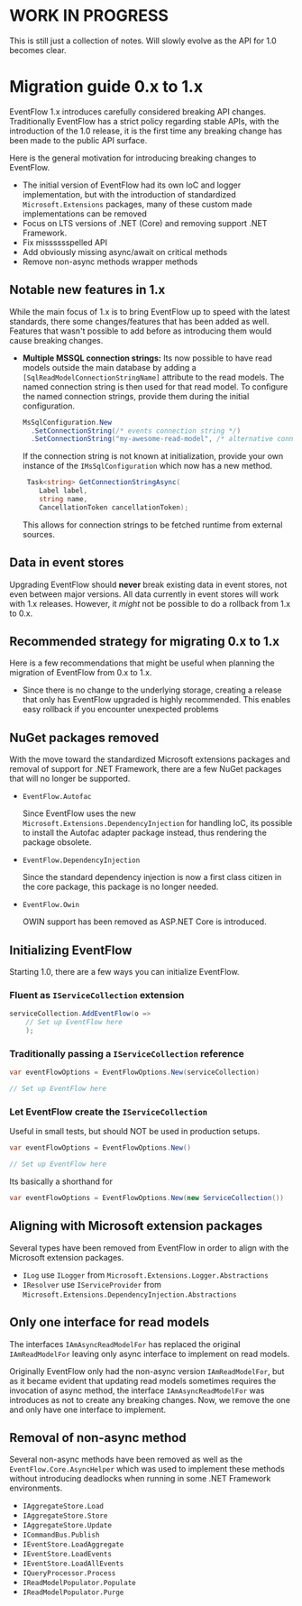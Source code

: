 # WORK IN PROGRESS

This is still just a collection of notes. Will slowly evolve as the API for
1.0 becomes clear.

# Migration guide 0.x to 1.x

EventFlow 1.x introduces carefully considered breaking API changes. Traditionally
EventFlow has a strict policy regarding stable APIs, with the introduction of
the 1.0 release, it is the first time any breaking change has been made to the
public API surface.

Here is the general motivation for introducing breaking changes to EventFlow.

- The initial version of EventFlow had its own IoC and logger implementation,
  but with the introduction of standardized `Microsoft.Extensions` packages,
  many of these custom made implementations can be removed
- Focus on LTS versions of .NET (Core) and removing support .NET Framework.
- Fix misssssspelled API
- Add obviously missing async/await on critical methods
- Remove non-async methods wrapper methods

## Notable new features in 1.x

While the main focus of 1.x is to bring EventFlow up to speed with the latest
standards, there some changes/features that has been added as well. Features
that wasn't possible to add before as introducing them would cause breaking changes.

- **Multiple MSSQL connection strings:** Its now possible to have read models
  outside the main database by adding a `[SqlReadModelConnectionStringName]`
  attribute to the read models. The named connection string is then used for
  that read model. To configure the named connection strings, provide them
  during the initial configuration.

  ```csharp
  MsSqlConfiguration.New
    .SetConnectionString(/* events connection string */)
    .SetConnectionString("my-awesome-read-model", /* alternative connection string */)
  ```

  If the connection string is not known at initialization, provide your own instance
  of the `IMsSqlConfiguration` which now has a new method.
  
  ```csharp
   Task<string> GetConnectionStringAsync(
      Label label,
      string name,
      CancellationToken cancellationToken);
  ```

  This allows for connection strings to be fetched runtime from external sources.


## Data in event stores

Upgrading EventFlow should **never** break existing data in event stores, not even
between major versions. All data currently in event stores will work with 1.x
releases. However, it _might_ not be possible to do a rollback from 1.x to 0.x.

## Recommended strategy for migrating 0.x to 1.x

Here is a few recommendations that might be useful when planning the migration
of EventFlow from 0.x to 1.x. 

- Since there is no change to the underlying storage, creating a release that
  only has EventFlow upgraded is highly recommended. This enables easy rollback
  if you encounter unexpected problems

## NuGet packages removed

With the move toward the standardized Microsoft extensions packages and removal
of support for .NET Framework, there are a few NuGet packages that will no
longer be supported.

- `EventFlow.Autofac`
   
   Since EventFlow uses the new `Microsoft.Extensions.DependencyInjection` for
   handling IoC, its possible to install the Autofac adapter package instead,
   thus rendering the package obsolete.

- `EventFlow.DependencyInjection`

  Since the standard dependency injection is now a first class citizen in the
  core package, this package is no longer needed.

- `EventFlow.Owin`

  OWIN support has been removed as ASP.NET Core is introduced.


## Initializing EventFlow

Starting 1.0, there are a few ways you can initialize EventFlow.


### Fluent as `IServiceCollection` extension

```csharp
serviceCollection.AddEventFlow(o => 
    // Set up EventFlow here
    );
```

### Traditionally passing a `IServiceCollection` reference

```csharp
var eventFlowOptions = EventFlowOptions.New(serviceCollection)

// Set up EventFlow here
```


### Let EventFlow create the `IServiceCollection`

Useful in small tests, but should NOT be used in production setups.

```csharp
var eventFlowOptions = EventFlowOptions.New()

// Set up EventFlow here
```

Its basically a shorthand for

```csharp
var eventFlowOptions = EventFlowOptions.New(new ServiceCollection())
```


## Aligning with Microsoft extension packages

Several types have been removed from EventFlow in order to align
with the Microsoft extension packages.

- `ILog` use `ILogger` from `Microsoft.Extensions.Logger.Abstractions`
- `IResolver` use `IServiceProvider`
  from `Microsoft.Extensions.DependencyInjection.Abstractions`


## Only one interface for read models

The interfaces `IAmAsyncReadModelFor` has replaced the original `IAmReadModelFor`
leaving only async interface to implement on read models.

Originally EventFlow only had the non-async version `IAmReadModelFor`, but as it
became evident that updating read models sometimes requires the invocation of 
async method, the interface `IAmAsyncReadModelFor` was introduces as not to create
any breaking changes. Now, we remove the one and only have one interface to
implement.

## Removal of non-async method

Several non-async methods have been removed as well as the
`EventFlow.Core.AsyncHelper` which was used to implement these methods
without introducing deadlocks when running in some .NET Framework
environments.

- `IAggregateStore.Load`
- `IAggregateStore.Store`
- `IAggregateStore.Update`
- `ICommandBus.Publish`
- `IEventStore.LoadAggregate`
- `IEventStore.LoadEvents`
- `IEventStore.LoadAllEvents`
- `IQueryProcessor.Process`
- `IReadModelPopulator.Populate`
- `IReadModelPopulator.Purge`


